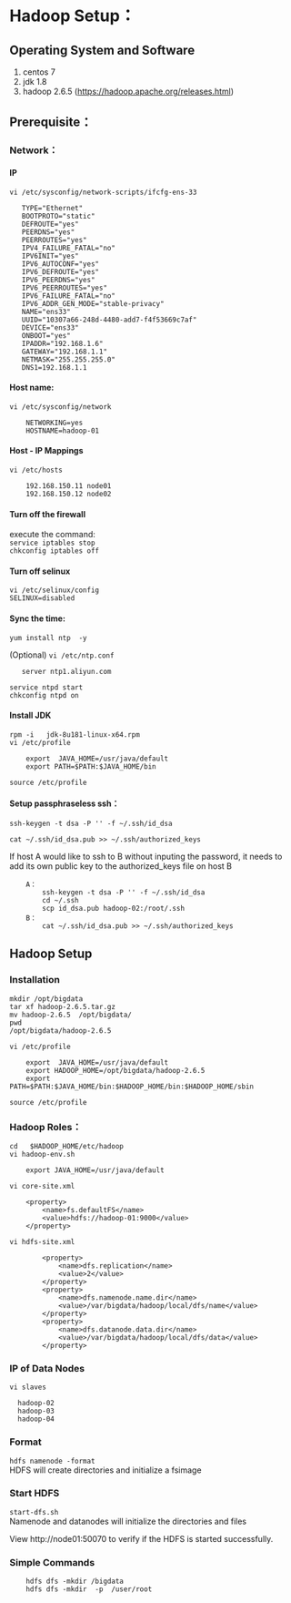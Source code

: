 # Hadoop Setup：

## Operating System and Software

1. centos 7
2. jdk 1.8 
3. hadoop 2.6.5 (https://hadoop.apache.org/releases.html)  

## Prerequisite：
	
### Network：

#### IP
		
`vi /etc/sysconfig/network-scripts/ifcfg-ens-33`  

```
   TYPE="Ethernet"
   BOOTPROTO="static"
   DEFROUTE="yes"
   PEERDNS="yes"
   PEERROUTES="yes"
   IPV4_FAILURE_FATAL="no"
   IPV6INIT="yes"
   IPV6_AUTOCONF="yes"
   IPV6_DEFROUTE="yes"
   IPV6_PEERDNS="yes"
   IPV6_PEERROUTES="yes"
   IPV6_FAILURE_FATAL="no"
   IPV6_ADDR_GEN_MODE="stable-privacy"
   NAME="ens33"
   UUID="10307a66-248d-4480-add7-f4f53669c7af"
   DEVICE="ens33"
   ONBOOT="yes"
   IPADDR="192.168.1.6"
   GATEWAY="192.168.1.1"
   NETMASK="255.255.255.0"
   DNS1=192.168.1.1 
```
#### Host name:
`vi /etc/sysconfig/network`

```
    NETWORKING=yes
    HOSTNAME=hadoop-01
```
	
#### Host - IP Mappings
`vi /etc/hosts`
```
    192.168.150.11 node01
    192.168.150.12 node02
```
#### Turn off the firewall
execute the command:  
`service iptables stop`  
`chkconfig iptables off`

#### Turn off selinux
`vi /etc/selinux/config`  
    `SELINUX=disabled`
	
#### Sync the time:  
`yum install ntp  -y`

(Optional) `vi /etc/ntp.conf`  
```
   server ntp1.aliyun.com
```	
`service ntpd start`    
`chkconfig ntpd on`  

#### Install JDK

`rpm -i   jdk-8u181-linux-x64.rpm`  	
`vi /etc/profile`  
```     
    export  JAVA_HOME=/usr/java/default
    export PATH=$PATH:$JAVA_HOME/bin
```	

`source /etc/profile`  

#### Setup passphraseless ssh： 

`ssh-keygen -t dsa -P '' -f ~/.ssh/id_dsa`  
  
`cat ~/.ssh/id_dsa.pub >> ~/.ssh/authorized_keys`  

If host A would like to ssh to B without inputing the password, it needs to add its own public key to the authorized_keys file on host B
```
    A：
        ssh-keygen -t dsa -P '' -f ~/.ssh/id_dsa
        cd ~/.ssh
        scp id_dsa.pub hadoop-02:/root/.ssh
    B：
        cat ~/.ssh/id_dsa.pub >> ~/.ssh/authorized_keys
```

## Hadoop Setup

### Installation
`mkdir /opt/bigdata`  
`tar xf hadoop-2.6.5.tar.gz`  
`mv hadoop-2.6.5  /opt/bigdata/`  
`pwd`  
    `/opt/bigdata/hadoop-2.6.5`  

`vi /etc/profile`  	
```
    export  JAVA_HOME=/usr/java/default
    export HADOOP_HOME=/opt/bigdata/hadoop-2.6.5
    export PATH=$PATH:$JAVA_HOME/bin:$HADOOP_HOME/bin:$HADOOP_HOME/sbin
```
`source /etc/profile`
	
### Hadoop Roles：
`cd   $HADOOP_HOME/etc/hadoop`  
`vi hadoop-env.sh`
```    
    export JAVA_HOME=/usr/java/default
```

`vi core-site.xml`  
```
    <property>
        <name>fs.defaultFS</name>
        <value>hdfs://hadoop-01:9000</value>
    </property>
```

`vi hdfs-site.xml`  
```
        <property>
            <name>dfs.replication</name>
            <value>2</value>
        </property>
        <property>
            <name>dfs.namenode.name.dir</name>
            <value>/var/bigdata/hadoop/local/dfs/name</value>
        </property>
        <property>
            <name>dfs.datanode.data.dir</name>
            <value>/var/bigdata/hadoop/local/dfs/data</value>
        </property>
```

### IP of Data Nodes
`vi slaves`  
```
  hadoop-02
  hadoop-03
  hadoop-04 
```

### Format
`hdfs namenode -format`  
HDFS will create directories and initialize a fsimage	

### Start HDFS	
`start-dfs.sh`  
Namenode and datanodes will initialize the directories and files
		
View http://node01:50070 to verify if the HDFS is started successfully.

### Simple Commands
```
	hdfs dfs -mkdir /bigdata
	hdfs dfs -mkdir  -p  /user/root
```
